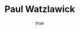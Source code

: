 ---
title: "Paul Watzlawick"
author:
  image: "img/authors/paul-watzlawick.jpg"
  origin: "Austria"
  profession: "Filosofo y Psicologo"
  birthDate: "1921-07-25"
  deadDate: "2007-03-31"
  bio: "Fue un teórico, filósofo y psicólogo austríaco nacionalizado estadounidense. Fue uno de los principales autores de la Teoría de la comunicación humana y del Constructivismo radical, y una importante referencia en el campo de la Terapia familiar, Terapia sistémica y, en general, de la Psicoterapia."
  social: []
---